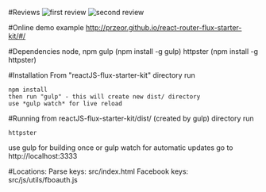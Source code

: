 #Reviews
![first review](http://screenshu.com/static/uploads/temporary/nu/zz/oq/tn8s6s.jpg)
![second review](http://screenshu.com/static/uploads/temporary/dk/kc/vm/z2k5bk.jpg)

#Online demo example
http://przeor.github.io/react-router-flux-starter-kit/#/

#Dependencies
	node, npm
	gulp (npm install -g gulp)
	httpster (npm install -g httpster)

#Installation
From "reactJS-flux-starter-kit" directory run

	npm install
	then run "gulp" - this will create new dist/ directory
	use *gulp watch* for live reload

#Running
from reactJS-flux-starter-kit/dist/ (created by gulp) directory run
    
	httpster

use gulp for building once or gulp watch for automatic updates
	go to http://localhost:3333		

#Locations:
	Parse keys: src/index.html
	Facebook keys: src/js/utils/fboauth.js
